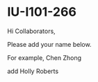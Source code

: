 # IU-I101-266

Hi Collaborators,

Please add your name below. 

For example, Chen Zhong

add Holly Roberts
